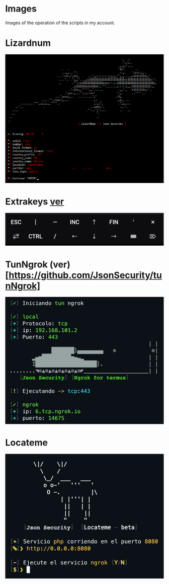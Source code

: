 # Images
Images of the operation of the scripts in my account.

# Lizardnum
<img src="https://github.com/JsonSecurity/Images/blob/main/scripts/Lizardnum.png" />

# Extrakeys [ver](https://github.com/JsonSecurity/tunNgrok)
<img src="https://github.com/JsonSecurity/Images/blob/main/scripts/extrakeys.jpg" />

# TunNgrok (ver)[https://github.com/JsonSecurity/tunNgrok]
<img src="https://github.com/JsonSecurity/Images/blob/main/scripts/tcp.jpg" />

# Locateme
<img src="https://github.com/JsonSecurity/Images/blob/main/scripts/locateme.jpg" />
